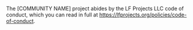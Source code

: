 The [COMMUNITY NAME] project abides by the LF Projects LLC code of conduct, which you can read in full at https://lfprojects.org/policies/code-of-conduct.
